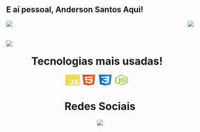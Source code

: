 ## E aí pessoal, Anderson Santos Aqui!

<div>
  
  <img  height="180em" src="https://github-readme-stats.vercel.app/api?username=AndersonSantoos&show_icons=true&theme=dracula&include_all_commits=true&count_private=true"/>
  <img align="right" height="180em" src="https://github-readme-stats.vercel.app/api/top-langs/?username=AndersonSantoos&layout=compact&langs_count=16&theme=dracula"/>
</div>
<br>

<div  align="center"> 
  <div style="display: inline_block"><br>
    <img src="https://github.com/AndersonSantoos/AndersonSantoos/assets/110641610/86f144a9-712d-48fc-8031-75bd9a8aee4f" width="400px" align="left">
    <h1 align="center">Tecnologias mais usadas!</h1>
    <img align="center" height="30" width="40" alt="js-icon"  src="https://raw.githubusercontent.com/devicons/devicon/master/icons/javascript/javascript-plain.svg">
    <img align="center" height="30" width="40" alt="html-icon" src="https://raw.githubusercontent.com/devicons/devicon/master/icons/html5/html5-original.svg">
    <img align="center" height="30" width="40" alt="css-icon" src="https://raw.githubusercontent.com/devicons/devicon/master/icons/css3/css3-original.svg">
    <img align="center" height="30" width="40" alt="nodejs-icon" src="https://raw.githubusercontent.com/devicons/devicon/master/icons/nodejs/nodejs-original.svg">
    <div align="center">

  <h1 align="center">Redes Sociais</h1>
    <a href="https://www.linkedin.com/in/anderson-dos-santos-5a5154226/" alt="Linkedin">
  <img src="https://img.shields.io/badge/-Linkedin-0e76a8?style=for-the-badge&logo=Linkedin&logoColor=white&link=https://www.linkedin.com/in/keidsonroby/" /></a>
</div>
  
  
</div>




























